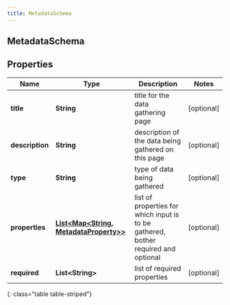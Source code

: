 ```yaml
---
title: MetadataSchema
---
```

## MetadataSchema


## Properties

| Name | Type | Description | Notes |
| ------------ | ------------- | ------------- | ------------- |
| **title** | <!----><!---->**String**<!----> | title for the data gathering page |  [optional] |
| **description** | <!----><!---->**String**<!----> | description of the data being gathered on this page |  [optional] |
| **type** | <!----><!---->**String**<!----> | type of data being gathered |  [optional] |
| **properties** | <!----><!---->[**List&lt;Map&lt;String, MetadataProperty&gt;&gt;**](Map.html)<!----> | list of properties for which input is to be gathered, bother required and optional |  [optional] |
| **required** | <!----><!---->**List&lt;String&gt;**<!----> | list of required properties |  [optional] |
{: class="table table-striped"}



